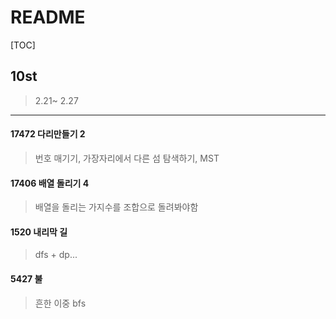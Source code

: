 # README

[TOC]

## 10st



> 2.21~ 2.27



---



#### 17472 다리만들기 2

>번호 매기기, 가장자리에서 다른 섬 탐색하기, MST



#### 17406 배열 돌리기 4

>배열을 돌리는 가지수를 조합으로 돌려봐야함



#### 1520 내리막 길

>dfs + dp...



#### 5427 불

>흔한 이중 bfs




